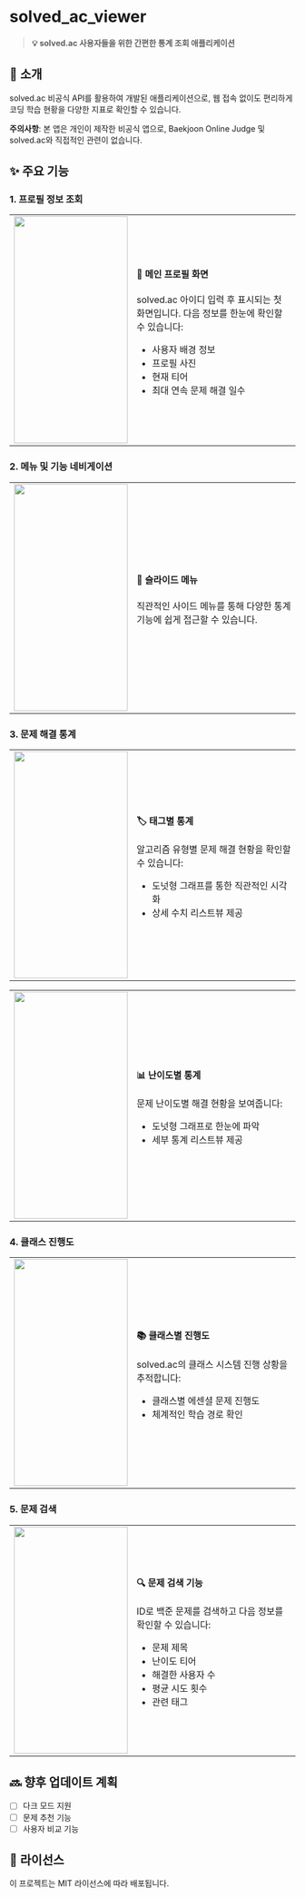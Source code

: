 # **solved_ac_viewer**

> **💡 solved.ac 사용자들을 위한 간편한 통계 조회 애플리케이션**

## **📱 소개**
solved.ac 비공식 API를 활용하여 개발된 애플리케이션으로, 웹 접속 없이도 편리하게 코딩 학습 현황을 다양한 지표로 확인할 수 있습니다.

**주의사항**: 본 앱은 개인이 제작한 비공식 앱으로, Baekjoon Online Judge 및 solved.ac와 직접적인 관련이 없습니다.

## **✨ 주요 기능**

### **1. 프로필 정보 조회**
<table>
  <tr>
    <td width="40%">
      <img src="https://github.com/user-attachments/assets/4990571e-8515-45bb-929f-5d0b30191be1" width="200" height="400"/>
    </td>
    <td width="60%">
      <h4>💫 메인 프로필 화면</h4>
      <p>solved.ac 아이디 입력 후 표시되는 첫 화면입니다. 다음 정보를 한눈에 확인할 수 있습니다:</p>
      <ul>
        <li>사용자 배경 정보</li>
        <li>프로필 사진</li>
        <li>현재 티어</li>
        <li>최대 연속 문제 해결 일수</li>
      </ul>
    </td>
  </tr>
</table>

### **2. 메뉴 및 기능 네비게이션**
<table>
  <tr>
    <td width="40%">
      <img src="https://github.com/user-attachments/assets/27b8f7fe-bb23-482f-8140-627757fe01ea" width="200" height="400"/>
    </td>
    <td width="60%">
      <h4>📱 슬라이드 메뉴</h4>
      <p>직관적인 사이드 메뉴를 통해 다양한 통계 기능에 쉽게 접근할 수 있습니다.</p>
    </td>
  </tr>
</table>

### **3. 문제 해결 통계**
<table>
  <tr>
    <td width="40%">
      <img src="https://github.com/user-attachments/assets/e26f9299-a5fc-46cf-a1ae-ead87d3ce186" width="200" height="400"/>
    </td>
    <td width="60%">
      <h4>🏷️ 태그별 통계</h4>
      <p>알고리즘 유형별 문제 해결 현황을 확인할 수 있습니다:</p>
      <ul>
        <li>도넛형 그래프를 통한 직관적인 시각화</li>
        <li>상세 수치 리스트뷰 제공</li>
      </ul>
    </td>
  </tr>
</table>

<table>
  <tr>
    <td width="40%">
      <img src="https://github.com/user-attachments/assets/1e776a40-93a5-4253-8a54-36fbba92a43f" width="200" height="400"/>
    </td>
    <td width="60%">
      <h4>📊 난이도별 통계</h4>
      <p>문제 난이도별 해결 현황을 보여줍니다:</p>
      <ul>
        <li>도넛형 그래프로 한눈에 파악</li>
        <li>세부 통계 리스트뷰 제공</li>
      </ul>
    </td>
  </tr>
</table>

### **4. 클래스 진행도**
<table>
  <tr>
    <td width="40%">
      <img src="https://github.com/user-attachments/assets/c5d87b5a-d87d-4fa2-93ce-a39130c7c3ab" width="200" height="400"/>
    </td>
    <td width="60%">
      <h4>📚 클래스별 진행도</h4>
      <p>solved.ac의 클래스 시스템 진행 상황을 추적합니다:</p>
      <ul>
        <li>클래스별 에센셜 문제 진행도</li>
        <li>체계적인 학습 경로 확인</li>
      </ul>
    </td>
  </tr>
</table>

### **5. 문제 검색**
<table>
  <tr>
    <td width="40%">
      <img src="https://github.com/user-attachments/assets/cf21dafe-3257-407b-9efe-032fc8e4b3c6" width="200" height="400"/>
    </td>
    <td width="60%">
      <h4>🔍 문제 검색 기능</h4>
      <p>ID로 백준 문제를 검색하고 다음 정보를 확인할 수 있습니다:</p>
      <ul>
        <li>문제 제목</li>
        <li>난이도 티어</li>
        <li>해결한 사용자 수</li>
        <li>평균 시도 횟수</li>
        <li>관련 태그</li>
      </ul>
    </td>
  </tr>
</table>

## **🔜 향후 업데이트 계획**
- [ ] 다크 모드 지원
- [ ] 문제 추천 기능
- [ ] 사용자 비교 기능

## **📝 라이선스**
이 프로젝트는 MIT 라이선스에 따라 배포됩니다.